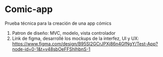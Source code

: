 # Comic-app
Prueba técnica para la creación de una app cómics

1. Patron de diseño: MVC, modelo, vista controlador
2. Link de figma, desarrollé los mockups de la interfez, UI y UX: https://www.figma.com/design/B95Sl2GCrJPXj86n4GfNgY/Test-App?node-id=0-1&t=v48sbOeFFShlhbnS-1
